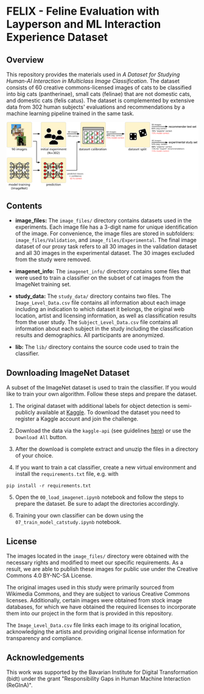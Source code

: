 # FELIX - Feline Evaluation with Layperson and ML Interaction Experience Dataset

## Overview

This repository provides the materials used in *A Dataset for Studying Human-AI Interaction in Multiclass Image Classification*. The dataset consists of 60 creative commons-licensed images of cats to be classified into big cats (pantherinae), small cats (felinae) that are not domestic cats, and domestic cats (felis catus). The dataset is complemented by extensive data from 302 human subjects' evaluations and recommendations by a machine learning pipeline trained in the same task. 

<img src="paper_figures/Figure.png" width="800px" align="center"/>


## Contents

- **image_files:** The `image_files/` directory contains datasets used in the experiments. Each image file has a 3-digit name for unique identification of the image. For convenience, the image files are stored in subfolders: `image_files/Validation`, and `image_files/Experimental`. The final image dataset of our proxy task refers to all 30 images in the validation dataset and all 30 images in the experimental dataset. The 30 images excluded from the study were removed. 

- **imagenet_info:** The `imagenet_info/` directory contains some files that were used to train a classifier on the subset of cat images from the ImageNet training set.  

- **study_data:** The `study_data/` directory contains two files. The ```Image_Level_Data.csv``` file contains all information about each image including an indication to which dataset it belongs, the original web location, artist and licensing information, as well as classification results from the user study. The ```Subject_Level_Data.csv``` file contains all information about each subject in the study including the classification results and demographics. All participants are anonymized. 

- **lib:** The `lib/` directory contains the source code used to train the classifier.

## Downloading ImageNet Dataset

A subset of the ImageNet dataset is used to train the classifier. If you would like to train your own algorithm. Follow these steps and prepare the dataset. 

1. The original dataset with additional labels for object detection is semi-publicly available at [Kaggle](https://www.kaggle.com/c/imagenet-object-localization-challenge/data). To download the dataset you need to register a Kaggle account and join the challenge.

2. Download the data via the `kaggle-api` (see guidelines [here](https://github.com/Kaggle/kaggle-api#api-credentials)) or use the `Download All` button.

3. After the download is complete extract and unuzip the files in a directory of your choice. 

4. If you want to train a cat classifier, create a new virtual environment and install the `requirements.txt` file, e.g. with 


```
pip install -r requirements.txt 
```

5. Open the `00_load_imagenet.ipynb` notebook and follow the steps to prepare the dataset. Be sure to adapt the directories accordingly.

6. Training your own classifier can be down using the `07_train_model_catstudy.ipynb` notebook.


## License

The images located in the ```image_files/``` directory were obtained with the necessary rights and modified to meet our specific requirements. As a result, we are able to publish these images for public use under the Creative Commons 4.0 BY-NC-SA License.

The original images used in this study were primarily sourced from Wikimedia Commons, and they are subject to various Creative Commons licenses. Additionally, certain images were obtained from stock image databases, for which we have obtained the required licenses to incorporate them into our project in the form that is provided in this repository.

The ```Image_Level_Data.csv``` file links each image to its original location, acknowledging the artists and providing original license information for transparency and compliance.


## Acknowledgements

This work was supported by the Bavarian Institute for Digital Transformation (bidt) under the grant "Responsibility Gaps in Human Machine Interaction (ReGInA)".




